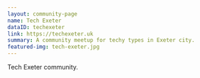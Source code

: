 ```yaml
---
layout: community-page
name: Tech Exeter
dataID: techexeter
link: https://techexeter.uk
summary: A community meetup for techy types in Exeter city.
featured-img: tech-exeter.jpg
---
```

Tech Exeter community.
